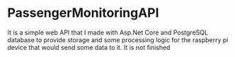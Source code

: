 # PassengerMonitoringAPI

It is a simple web API that I made with Asp.Net Core and PostgreSQL database to provide storage and some processing logic for the raspberry pi device that would send some data to it. 
It is not finished
